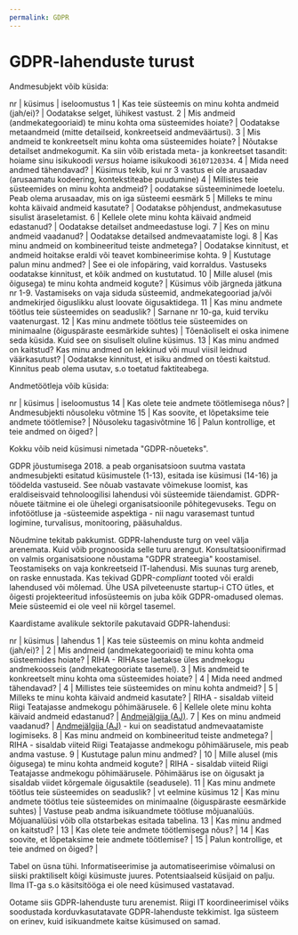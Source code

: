 ```yaml
---
permalink: GDPR
---
```


# GDPR-lahenduste turust

Andmesubjekt võib küsida:

nr | küsimus | iseloomustus
1  | Kas teie süsteemis on minu kohta andmeid (jah/ei)? | Oodatakse selget, lühikest vastust.
2  | Mis andmeid (andmekategooriaid) te minu kohta oma süsteemides hoiate? | Oodatakse metaandmeid (mitte detailseid, konkreetseid andmeväärtusi).
3  | Mis andmeid te konkreetselt minu kohta oma süsteemides hoiate? | Nõutakse detailset andmekogumit. Ka siin võib eristada meta- ja konkreetset tasandit: hoiame sinu isikukoodi _versus_ hoiame isikukoodi `36107120334`.
4  | Mida need andmed tähendavad? | Küsimus tekib, kui nr 3 vastus ei ole arusaadav (arusaamatu kodeering, kontekstiteabe puudumine)
4  | Millistes teie süsteemides on minu kohta andmeid? | oodatakse süsteeminimede loetelu. Peab olema arusaadav, mis on iga süsteemi eesmärk
5  | Milleks te minu kohta käivaid andmeid kasutate? | Oodatakse põhjendust, andmekasutuse sisulist äraseletamist.
6  | Kellele olete minu kohta käivaid andmeid edastanud? | Oodatakse detailset andmeedastuse logi.
7  | Kes on minu andmeid vaadanud? | Oodatakse detailsed andmevaatamiste logi.
8  | Kas minu andmeid on kombineeritud teiste andmetega? | Oodatakse kinnitust, et andmeid hoitakse eraldi või teavet kombineerimise kohta.
9  | Kustutage palun minu andmed? | See ei ole infopäring, vaid korraldus. Vastuseks oodatakse kinnitust, et kõik andmed on kustutatud. 
10 | Mille alusel (mis õigusega) te minu kohta andmeid kogute? | Küsimus võib järgneda jätkuna nr 1-9. Vastamiseks on vaja siduda süsteemid, andmekategooriad ja/või andmekirjed õiguslikku alust loovate õigusaktidega.
11 | Kas minu andmete töötlus teie süsteemides on seaduslik? | Sarnane nr 10-ga, kuid terviku vaatenurgast.
12 | Kas minu andmete töötlus teie süsteemides on minimaalne (õiguspäraste eesmärkide suhtes) | Tõenäoliselt ei oska inimene seda küsida. Kuid see on sisuliselt oluline küsimus.
13 | Kas minu andmed on kaitstud? Kas minu andmed on lekkinud või muul viisil leidnud väärkasutust? | Oodatakse kinnitust, et isiku andmed on tõesti kaitstud. Kinnitus peab olema usutav, s.o toetatud faktiteabega.

Andmetöötleja võib küsida:

nr | küsimus | iseloomustus
14 | Kas olete teie andmete töötlemisega nõus? | Andmesubjekti nõusoleku võtmine
15 | Kas soovite, et lõpetaksime teie andmete töötlemise? | Nõusoleku tagasivõtmine
16 | Palun kontrollige, et teie andmed on õiged? | 

Kokku võib neid küsimusi nimetada "GDPR-nõueteks".

GDPR jõustumisega 2018. a peab organisatsioon suutma vastata andmesubjekti esitatud küsimustele (1-13), esitada ise küsimusi (14-16) ja töödelda vastuseid. See nõuab vastavate võimekuse loomist, kas eraldiseisvaid tehnoloogilisi lahendusi või süsteemide täiendamist. GDPR-nõuete täitmine ei ole ühelegi organisatsioonile põhitegevuseks. Tegu on infotöötluse ja -süsteemide aspektiga - nii nagu varasemast tuntud logimine, turvalisus, monitooring, pääsuhaldus.

Nõudmine tekitab pakkumist. GDPR-lahenduste turg on veel välja arenemata. Kuid võib prognoosida selle turu arengut. Konsultatsioonifirmad on valmis organisatsioone nõustama "GDPR strateegia" koostamisel. Teostamiseks on vaja konkreetseid IT-lahendusi. Mis suunas turg areneb, on raske ennustada. Kas tekivad GDPR-_compliant_ tooted või eraldi lahendused või mõlemad. Ühe USA pilveteenuste startup-i CTO ütles, et õigesti projekteeritud infosüsteemis on juba kõik GDPR-omadused olemas. Meie süsteemid ei ole veel nii kõrgel tasemel.

Kaardistame avalikule sektorile pakutavaid GDPR-lahendusi:

nr | küsimus | lahendus
1  | Kas teie süsteemis on minu kohta andmeid (jah/ei)? | 
2  | Mis andmeid (andmekategooriaid) te minu kohta oma süsteemides hoiate? | RIHA - RIHAsse laetakse üles andmekogu andmekoosseis (andmekategooriate tasemel).
3  | Mis andmeid te konkreetselt minu kohta oma süsteemides hoiate? | 
4  | Mida need andmed tähendavad? | 
4  | Millistes teie süsteemides on minu kohta andmeid? | 
5  | Milleks te minu kohta käivaid andmeid kasutate? | RIHA - sisaldab viiteid Riigi Teatajasse andmekogu põhimäärusele.
6  | Kellele olete minu kohta käivaid andmeid edastanud? | [Andmejälgija (AJ)](https://github.com/e-gov/AJ).
7  | Kes on minu andmeid vaadanud? | [Andmejälgija (AJ)](https://github.com/e-gov/AJ) - kui on seadistatud andmevaatamiste logimiseks.
8  | Kas minu andmeid on kombineeritud teiste andmetega? | RIHA - sisaldab viiteid Riigi Teatajasse andmekogu põhimäärusele, mis peab andma vastuse.
9  | Kustutage palun minu andmed? | 
10 | Mille alusel (mis õigusega) te minu kohta andmeid kogute? | RIHA - sisaldab viiteid Riigi Teatajasse andmekogu põhimäärusele. Põhimäärus ise on õigusakt ja sisaldab viidet kõrgemale õigusaktile (seadusele).
11 | Kas minu andmete töötlus teie süsteemides on seaduslik? | vt eelmine küsimus
12 | Kas minu andmete töötlus teie süsteemides on minimaalne (õiguspäraste eesmärkide suhtes) | Vastuse peab andma isikuandmete töötluse mõjuanalüüs. Mõjuanalüüsi võib olla otstarbekas esitada tabelina.
13 | Kas minu andmed on kaitstud? | 
13 | Kas olete teie andmete töötlemisega nõus? | 
14 | Kas soovite, et lõpetaksime teie andmete töötlemise? | 
15 | Palun kontrollige, et teie andmed on õiged? | 

Tabel on üsna tühi. Informatiseerimise ja automatiseerimise võimalusi on siiski praktiliselt kõigi küsimuste juures. Potentsiaalseid küsijaid on palju. Ilma IT-ga s.o käsitsitööga ei ole need küsimused vastatavad.

Ootame siis GDPR-lahenduste turu arenemist. Riigi IT koordineerimisel võiks soodustada korduvkasutatavate GDPR-lahenduste tekkimist. Iga süsteem on erinev, kuid isikuandmete kaitse küsimused on samad.




